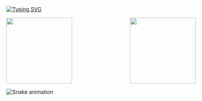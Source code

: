 [![Typing SVG](https://readme-typing-svg.herokuapp.com/?color=ff0000&size=35&center=true&vCenter=true&width=1000&lines=HELLO,+MY+NAME+is+Marcos+Sousa;I'm+26+years+old;I+from+Brasil,+MG;Bem+vindo!+:%29)](https://git.io/typing-svg)

<div>

  <img  height="175em" src="https://github-readme-stats.vercel.app/api?username=marcossantossousa&show_icons=true&theme=great-gatsby&include_all_commits=true&count_private=true"/>
  <img align="right" height="175em" src="https://github-readme-stats.vercel.app/api/top-langs/?username=marcossantossousa&layout=compact&langs_count=16&theme=great-gatsby"/>
<div >
 
 
 ![Snake animation](https://github.com/marcossantossousa/marcossantossousa/blob/output/github-contribution-grid-snake.svg)
